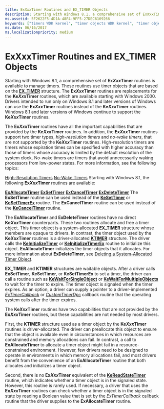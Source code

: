 ```yaml
---
title: ExXxxTimer Routines and EX_TIMER Objects
description: Starting with Windows 8.1, a comprehensive set of ExXxxTimer routines is available to manage timers.
ms.assetid: 5F2622F5-4D1A-48F4-9FF5-27DEC6109266
keywords: ["timers WDK kernel", "timer objects WDK kernel", "timer objects WDK kernel , about timer objects", "kernel dispatcher objects WDK , timer objects", "dispatcher objects WDK kernel , timer objects", "high-resolution timers WDK kernel", "no-wake timers WDK kernel", "EX_TIMER", "ExXxxTimer routines", "ExAllocateTimer", "ExDeleteTimer", "ExSetTimer", "ExCancelTimer", "ExTimerCallback"]
ms.date: 06/16/2017
ms.localizationpriority: medium
---
```


# ExXxxTimer Routines and EX\_TIMER Objects


Starting with Windows 8.1, a comprehensive set of **Ex*Xxx*Timer** routines is available to manage timers. These routines use timer objects that are based on the [**EX\_TIMER**](https://docs.microsoft.com/windows-hardware/drivers/kernel/eprocess) structure. The **Ex*Xxx*Timer** routines are replacements for the **Ke*Xxx*Timer** routines, which are available starting with Windows 2000. Drivers intended to run only on Windows 8.1 and later versions of Windows can use the **Ex*Xxx*Timer** routines instead of the **Ke*Xxx*Timer** routines. Windows 8.1 and later versions of Windows continue to support the **Ke*Xxx*Timer** routines.

The **Ex*Xxx*Timer** routines have all the important capabilities that are provided by the **Ke*Xxx*Timer** routines. In addition, the **Ex*Xxx*Timer** routines support two timer types, *high-resolution timers* and *no-wake timers*, that are not supported by the **Ke*Xxx*Timer** routines. High-resolution timers are timers whose expiration times can be specified with higher accuracy than those of timers whose accuracy is limited by the default resolution of the system clock. No-wake timers are timers that avoid unnecessarily waking processors from low-power states. For more information, see the following topics:

[High-Resolution Timers](high-resolution-timers.md)
[No-Wake Timers](no-wake-timers.md)
Starting with Windows 8.1, the following **Ex*Xxx*Timer** routines are available:

[**ExAllocateTimer**](https://docs.microsoft.com/windows-hardware/drivers/ddi/content/wdm/nf-wdm-exallocatetimer)
[**ExSetTimer**](https://docs.microsoft.com/windows-hardware/drivers/ddi/content/wdm/nf-wdm-exsettimer)
[**ExCancelTimer**](https://docs.microsoft.com/windows-hardware/drivers/ddi/content/wdm/nf-wdm-excanceltimer)
[**ExDeleteTimer**](https://docs.microsoft.com/windows-hardware/drivers/ddi/content/wdm/nf-wdm-exdeletetimer)
The **ExSetTimer** routine can be used instead of the [**KeSetTimer**](https://docs.microsoft.com/windows-hardware/drivers/ddi/content/wdm/nf-wdm-kesettimer) or [**KeSetTimerEx**](https://docs.microsoft.com/windows-hardware/drivers/ddi/content/wdm/nf-wdm-kesettimerex) routine. The **ExCancelTimer** routine can be used instead of the [**KeCancelTimer**](https://docs.microsoft.com/windows-hardware/drivers/ddi/content/wdm/nf-wdm-kecanceltimer) routine.

The **ExAllocateTimer** and **ExDeleteTimer** routines have no direct **Ke*Xxx*Timer** counterparts. These two routines allocate and free a timer object. This timer object is a system-allocated [**EX\_TIMER**](https://docs.microsoft.com/windows-hardware/drivers/kernel/eprocess) structure whose members are opaque to drivers. In contrast, the timer object used by the **Ke*Xxx*Timer** routines is a driver-allocated [**KTIMER**](https://docs.microsoft.com/windows-hardware/drivers/kernel/eprocess) structure. The driver calls the [**KeInitializeTimer**](https://docs.microsoft.com/windows-hardware/drivers/ddi/content/wdm/nf-wdm-keinitializetimer) or [**KeInitializeTimerEx**](https://docs.microsoft.com/windows-hardware/drivers/ddi/content/wdm/nf-wdm-keinitializetimerex) routine to initialize this object. **ExAllocateTimer** initializes the timer objects that it allocates. For more information about **ExDeleteTimer**, see [Deleting a System-Allocated Timer Object](deleting-a-system-allocated-timer-object.md).

**EX\_TIMER** and **KTIMER** structures are waitable objects. After a driver calls **ExSetTimer**, **KeSetTimer**, or **KeSetTimerEx** to set a timer, the driver can call a routine such as [**KeWaitForSingleObject**](https://docs.microsoft.com/windows-hardware/drivers/ddi/content/wdm/nf-wdm-kewaitforsingleobject) or [**KeWaitForMultipleObjects**](https://docs.microsoft.com/windows-hardware/drivers/ddi/content/wdm/nf-wdm-kewaitformultipleobjects) to wait for the timer to expire. The timer object is signaled when the timer expires. As an option, a driver can supply a pointer to a driver-implemented [*ExTimerCallback*](https://docs.microsoft.com/windows-hardware/drivers/ddi/content/wdm/nc-wdm-ext_callback) or [*CustomTimerDpc*](https://msdn.microsoft.com/library/windows/hardware/ff542983) callback routine that the operating system calls after the timer expires.

The **Ke*Xxx*Timer** routines have two capabilities that are not provided by the **Ex*Xxx*Timer** routines, but these capabilities are not needed by most drivers.

First, the **KTIMER** structure used as a timer object by the **Ke*Xxx*Timer** routines is driver-allocated. The driver can preallocate this object to ensure that the object is available even in circumstances in which resources are constrained and memory allocations can fail. In contrast, a call to **ExAllocateTimer** to allocate a timer object might fail in a resource-constrained environment. However, few drivers need to be designed to operate in environments in which memory allocations fail, and most drivers benefit from the convenience of an **ExAllocateTimer** routine that both allocates and initializes a timer object.

Second, there is no **Ex*Xxx*Timer** equivalent of the [**KeReadStateTimer**](https://docs.microsoft.com/windows-hardware/drivers/ddi/content/wdm/nf-wdm-kereadstatetimer) routine, which indicates whether a timer object is in the signaled state. However, this routine is rarely used. If necessary, a driver that uses the **Ex*Xxx*Timer** routines can check whether a timer object is in the signaled state by reading a Boolean value that is set by the *ExTimerCallback* callback routine that the driver supplies to the **ExAllocateTimer** routine.

 

 




